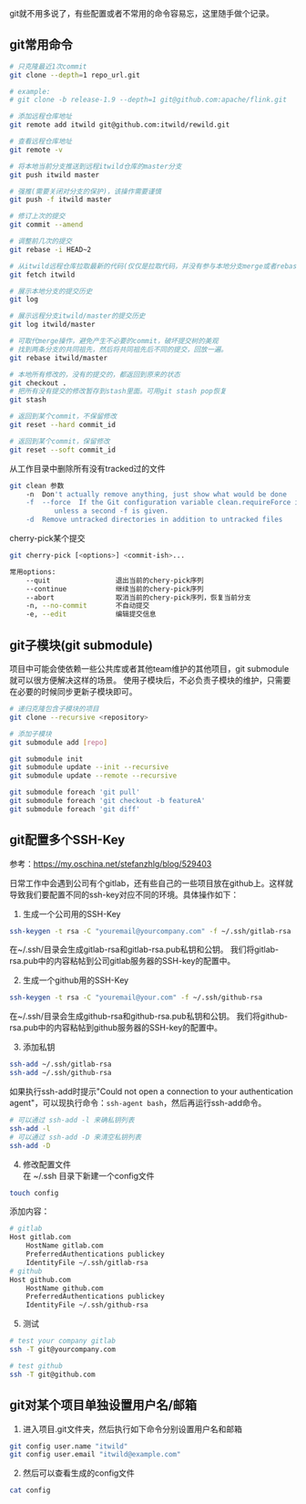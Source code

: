
git就不用多说了，有些配置或者不常用的命令容易忘，这里随手做个记录。

## git常用命令
```sh
# 只克隆最近1次commit
git clone --depth=1 repo_url.git

# example: 
# git clone -b release-1.9 --depth=1 git@github.com:apache/flink.git

# 添加远程仓库地址
git remote add itwild git@github.com:itwild/rewild.git

# 查看远程仓库地址
git remote -v

# 将本地当前分支推送到远程itwild仓库的master分支
git push itwild master

# 强推(需要关闭对分支的保护)，该操作需要谨慎
git push -f itwild master

# 修订上次的提交
git commit --amend

# 调整前几次的提交
git rebase -i HEAD~2

# 从itwild远程仓库拉取最新的代码(仅仅是拉取代码，并没有参与本地分支merge或者rebase操作)
git fetch itwild

# 展示本地分支的提交历史
git log

# 展示远程分支itwild/master的提交历史
git log itwild/master

# 可取代merge操作，避免产生不必要的commit，破坏提交树的美观
# 找到两条分支的共同祖先，然后将共同祖先后不同的提交，回放一遍。
git rebase itwild/master

# 本地所有修改的，没有的提交的，都返回到原来的状态
git checkout . 
# 把所有没有提交的修改暂存到stash里面。可用git stash pop恢复
git stash

# 返回到某个commit，不保留修改
git reset --hard commit_id

# 返回到某个commit，保留修改
git reset --soft commit_id

```
从工作目录中删除所有没有tracked过的文件
```sh
git clean 参数
    -n  Don't actually remove anything, just show what would be done
    -f  --force  If the Git configuration variable clean.requireForce is not set to false, git clean will refuse to delete files or directories unless given -f, -n or -i. Git will refuse to delete directories with .git sub directory or file
           unless a second -f is given.
    -d  Remove untracked directories in addition to untracked files
```

cherry-pick某个提交
```sh
git cherry-pick [<options>] <commit-ish>...

常用options:
    --quit                退出当前的chery-pick序列
    --continue            继续当前的chery-pick序列
    --abort               取消当前的chery-pick序列，恢复当前分支
    -n, --no-commit       不自动提交
    -e, --edit            编辑提交信息
```

## git子模块(git submodule)
项目中可能会使依赖一些公共库或者其他team维护的其他项目，git submodule就可以很方便解决这样的场景。
使用子模块后，不必负责子模块的维护，只需要在必要的时候同步更新子模块即可。
```sh
# 递归克隆包含子模块的项目
git clone --recursive <repository>

# 添加子模块
git submodule add [repo]

git submodule init
git submodule update --init --recursive
git submodule update --remote --recursive

git submodule foreach 'git pull'
git submodule foreach 'git checkout -b featureA'
git submodule foreach 'git diff'
```

## git配置多个SSH-Key
参考：https://my.oschina.net/stefanzhlg/blog/529403  

日常工作中会遇到公司有个gitlab，还有些自己的一些项目放在github上。这样就导致我们要配置不同的ssh-key对应不同的环境。具体操作如下：

1. 生成一个公司用的SSH-Key  
```sh
ssh-keygen -t rsa -C "youremail@yourcompany.com" -f ~/.ssh/gitlab-rsa
```
在~/.ssh/目录会生成gitlab-rsa和gitlab-rsa.pub私钥和公钥。 我们将gitlab-rsa.pub中的内容粘帖到公司gitlab服务器的SSH-key的配置中。

2. 生成一个github用的SSH-Key  
```sh
ssh-keygen -t rsa -C "youremail@your.com" -f ~/.ssh/github-rsa
```
在~/.ssh/目录会生成github-rsa和github-rsa.pub私钥和公钥。 我们将github-rsa.pub中的内容粘帖到github服务器的SSH-key的配置中。

3. 添加私钥  
```sh
ssh-add ~/.ssh/gitlab-rsa
ssh-add ~/.ssh/github-rsa
```
如果执行ssh-add时提示"Could not open a connection to your authentication agent"，可以现执行命令：`ssh-agent bash`，然后再运行ssh-add命令。
```sh
# 可以通过 ssh-add -l 来确私钥列表
ssh-add -l
# 可以通过 ssh-add -D 来清空私钥列表
ssh-add -D
```

4. 修改配置文件  
在 ~/.ssh 目录下新建一个config文件 
```sh
touch config
```
添加内容：
```sh
# gitlab
Host gitlab.com
    HostName gitlab.com
    PreferredAuthentications publickey
    IdentityFile ~/.ssh/gitlab-rsa
# github
Host github.com
    HostName github.com
    PreferredAuthentications publickey
    IdentityFile ~/.ssh/github-rsa
```
5. 测试
```sh
# test your company gitlab
ssh -T git@yourcompany.com

# test github
ssh -T git@github.com
```

## git对某个项目单独设置用户名/邮箱
1. 进入项目.git文件夹，然后执行如下命令分别设置用户名和邮箱 
```sh
git config user.name "itwild"
git config user.email "itwild@example.com"
```
2. 然后可以查看生成的config文件
```sh
cat config
```